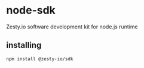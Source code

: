 # node-sdk

Zesty.io software development kit for node.js runtime

## installing

```
npm install @zesty-io/sdk
```
